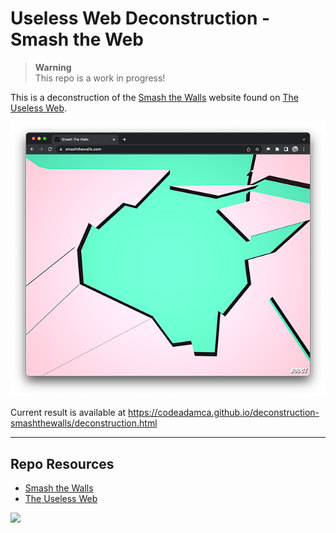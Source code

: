 # Useless Web Deconstruction - Smash the Web

> **Warning**  
> This repo is a work in progress!

This is a deconstruction of the [Smash the Walls](https://smashthewalls.com/) website found on [The Useless Web](https://theuselessweb.com/).

![Smash the Walls - The Useless Web](_readme/screenshot-smashthewalls.png)

Current result is available at
https://codeadamca.github.io/deconstruction-smashthewalls/deconstruction.html

---

## Repo Resources

- [Smash the Walls](https://smashthewalls.com/)
- [The Useless Web](https://theuselessweb.com/)

<a href="https://codeadam.ca">
<img src="https://codeadam.ca/images/code-block.png" width="100">
</a>
